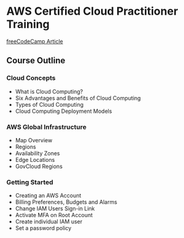 # AWS Certified Cloud Practitioner Training
[freeCodeCamp Article](https://www.freecodecamp.org/news/aws-certified-cloud-practitioner-training-2019-free-video-course/)

## Course Outline

### Cloud Concepts
- What is Cloud Computing?
- Six Advantages and Benefits of Cloud Computing
- Types of Cloud Computing
- Cloud Computing Deployment Models

### AWS Global Infrastructure
- Map Overview
- Regions
- Availability Zones
- Edge Locations
- GovCloud Regions

### Getting Started
- Creating an AWS Account
- Billing Preferences, Budgets and Alarms
- Change IAM Users Sign-in Link
- Activate MFA on Root Account
- Create individual IAM user
- Set a password policy
